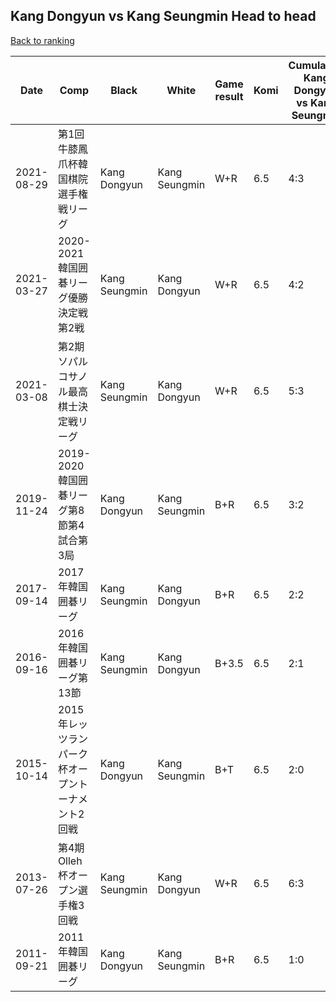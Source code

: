 ## Kang Dongyun vs Kang Seungmin Head to head

[Back to ranking](../../index.md)




| **Date** | **Comp** | **Black** | **White** | **Game result** | **Komi** | **Cumulative Kang Dongyun vs Kang Seungmin** | **Kang Dongyun streak** | **Kang Seungmin streak** | 
| --- | --- | --- | --- | --- | --- | --- | --- | --- |
| 2021-08-29 | 第1回牛膝鳳爪杯韓国棋院選手権戦リーグ | Kang Dongyun | Kang Seungmin | W+R | 6.5 | 4:3 | 0 | 1 | 
| 2021-03-27 | 2020-2021韓国囲碁リーグ優勝決定戦第2戦 | Kang Seungmin | Kang Dongyun | W+R | 6.5 | 4:2 | 2 | 0 | 
| 2021-03-08 | 第2期ソパルコサノル最高棋士決定戦リーグ | Kang Seungmin | Kang Dongyun | W+R | 6.5 | 5:3 | 1 | 0 | 
| 2019-11-24 | 2019-2020韓国囲碁リーグ第8節第4試合第3局 | Kang Dongyun | Kang Seungmin | B+R | 6.5 | 3:2 | 1 | 0 | 
| 2017-09-14 | 2017年韓国囲碁リーグ | Kang Seungmin | Kang Dongyun | B+R | 6.5 | 2:2 | 0 | 2 | 
| 2016-09-16 | 2016年韓国囲碁リーグ第13節 | Kang Seungmin | Kang Dongyun | B+3.5 | 6.5 | 2:1 | 0 | 1 | 
| 2015-10-14 | 2015年レッツランパーク杯オープントーナメント2回戦 | Kang Dongyun | Kang Seungmin | B+T | 6.5 | 2:0 | 2 | 0 | 
| 2013-07-26 | 第4期Olleh杯オープン選手権3回戦 | Kang Seungmin | Kang Dongyun | W+R | 6.5 | 6:3 | 2 | 0 | 
| 2011-09-21 | 2011年韓国囲碁リーグ | Kang Dongyun | Kang Seungmin | B+R | 6.5 | 1:0 | 1 | 0 |




